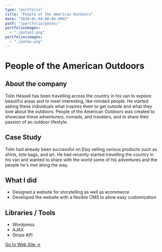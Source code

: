 ```yaml
---
type: "portfolio"
title: "People of the American Outdoors"
date: "2019-01-04:00:00.000Z"
path: "/portfolio/potao/"
portfolioimages:
  - "./potao2.png"
portfoliosimages:
  - "./potao.png"
---
```


# People of the American Outdoors

## About the company
Tolin Hessell has been travelling across the country in his van to explore beautiful areas and to meet interesting, like-minded people. He started asking these individuals what inspires them to get outside and what they love about the outdoors. People of the American Outdoors was created to showcase these adventurers, nomads, and travelers, and to share their passion of an outdoor lifestyle.

## Case Study
Tolin had already been successful on Etsy selling various products such as shirts, tote bags, and art. He had recently started travelling the country in his van and wanted to share with the world some of his adventures and the people he's met along the way.

## What I did
- Designed a website for storytelling as well as ecommerce
- Developed the website with a flexible CMS to allow easy customization

## Libraries / Tools
- Wordpress
- AJAX
- Stripe API

[Go to Web Site →](https://www.peopleoftheamericanoutdoors.com/)
